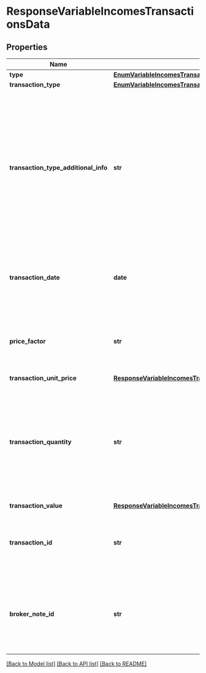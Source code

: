 # ResponseVariableIncomesTransactionsData

## Properties
Name | Type | Description | Notes
------------ | ------------- | ------------- | -------------
**type** | [**EnumVariableIncomesTransactionsType**](EnumVariableIncomesTransactionsType.md) |  | 
**transaction_type** | [**EnumVariableIncomesTransactionsTransactionType**](EnumVariableIncomesTransactionsTransactionType.md) |  | 
**transaction_type_additional_info** | **str** | Informação adicional do tipo de movimentação, para preenchimento no caso de movimentações não delimitadas no domínio.  [Restrição] Campo de preenchimento obrigatório pelas participantes quando o campo &#x27;transactionType&#x27; for preenchido com o valor &#x27;OUTROS&#x27;.  | [optional] 
**transaction_date** | **date** | Data da movimentação.  [Restrição] Data do pregão: compartilhar movimentos até a data da posição.  | 
**price_factor** | **str** | Fator que indica o número de ações utilizadas para a formação do preço. Valor informado deve ser maior que zero.  | [optional] 
**transaction_unit_price** | [**ResponseVariableIncomesTransactionsDataTransactionUnitPrice**](ResponseVariableIncomesTransactionsDataTransactionUnitPrice.md) |  | [optional] 
**transaction_quantity** | **str** | Quantidade de ativos movimentados.  [Restrição] Campo de preenchimento obrigatório pelas participantes quando o campo &#x27;transactionType&#x27; for preenchido com os valores &#x27;COMPRA&#x27;, &#x27;VENDA&#x27; ou &#x27;ALUGUEIS&#x27;.  | [optional] 
**transaction_value** | [**ResponseVariableIncomesTransactionsDataTransactionValue**](ResponseVariableIncomesTransactionsDataTransactionValue.md) |  | 
**transaction_id** | **str** | Código ou identificador único prestado pela instituição que mantém a representação individual do movimento. | 
**broker_note_id** | **str** | Identificador da nota de negociação.  [Restrição] Informação de envio obrigatório caso o motivo da movimentação seja compra ou venda.  | [optional] 

[[Back to Model list]](../README.md#documentation-for-models) [[Back to API list]](../README.md#documentation-for-api-endpoints) [[Back to README]](../README.md)

